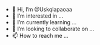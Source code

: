 

- 👋 Hi, I’m @Uskqlapaoaa
- 👀 I’m interested in ...
- 🌱 I’m currently learning ...
- 💞️ I’m looking to collaborate on ...
- 📫 How to reach me ...

<!---
Uskqlapaoaa/Uskqlapaoaa is a ✨ special ✨ repository because its `README.md` (this file) appears on your GitHub profile.
You can click the Preview link to take a look at your changes.
--->

